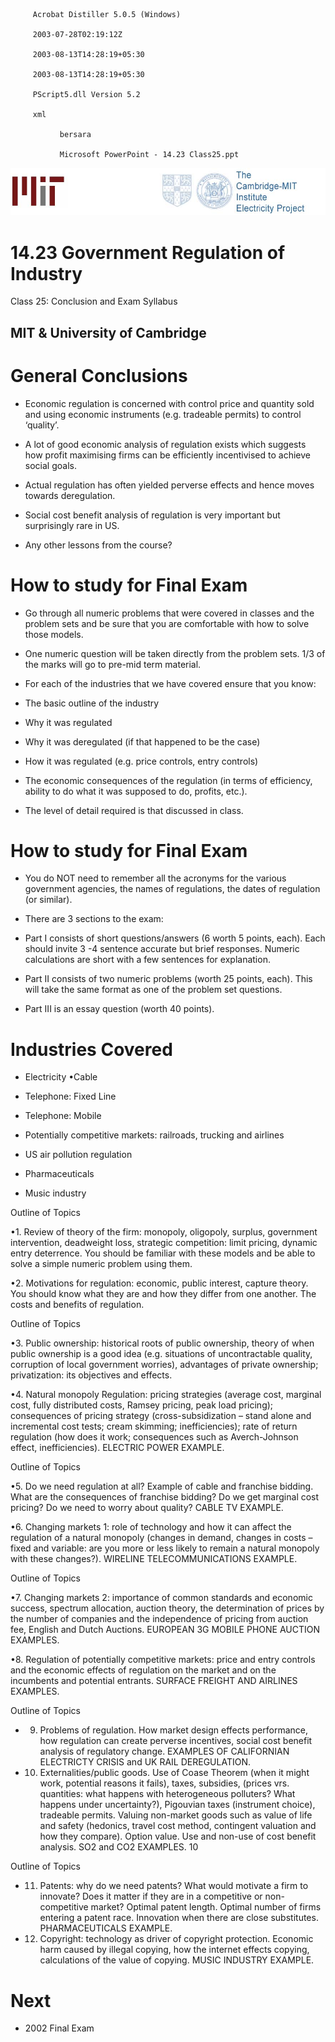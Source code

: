 
         Acrobat Distiller 5.0.5 (Windows)

         2003-07-28T02:19:12Z

         2003-08-13T14:28:19+05:30

         2003-08-13T14:28:19+05:30

         PScript5.dll Version 5.2

         xml

               bersara

               Microsoft PowerPoint - 14.23 Class25.ppt

![](images/lecture_23_conclusion_and_exam_syllabus_img_0.jpg)

# 14.23 Government Regulation of Industry

Class 25: Conclusion and Exam Syllabus

## MIT &amp; University of Cambridge

# General Conclusions

- 	Economic regulation is concerned with control price and quantity sold and using economic instruments (e.g. tradeable permits) to control ‘quality’. 

- 	A lot of good economic analysis of regulation exists which suggests how profit maximising firms can be efficiently incentivised to achieve social goals. 

- 	Actual regulation has often yielded perverse effects and hence moves towards deregulation. 

- 	Social cost benefit analysis of regulation is very important but surprisingly rare in US. 

-  Any other lessons from the course? 

# How to study for Final Exam

- 	Go through all numeric problems that were covered in classes and the problem sets and be sure that you are comfortable with how to solve those models. 

- 	One numeric question will be taken directly from the problem sets. 1/3 of the marks will go to pre-mid term material. 

- 	For each of the industries that we have covered ensure that you know: 

-  The basic outline of the industry 

-  Why it was regulated 

-  Why it was deregulated (if that happened to be the case) 

-  How it was regulated (e.g. price controls, entry controls) 

- 	The economic consequences of the regulation (in terms of efficiency, ability to do what it was supposed to do, profits, etc.). 

-  The level of detail required is that discussed in class. 

# How to study for Final Exam

- 	You do NOT need to remember all the acronyms for the various government agencies, the names of regulations, the dates of regulation (or similar). 

-  There are 3 sections to the exam: 

-  Part I consists of short questions/answers (6 worth 5 points, each). Each should invite 3 -4 sentence accurate but brief responses. Numeric calculations are short with a few sentences for explanation. 

-  Part II consists of two numeric problems (worth 25 points, each). This will take the same format as one of the problem set questions. 

-  Part III is an essay question (worth 40 points). 

# Industries Covered 

-  Electricity •Cable 

-  Telephone: Fixed Line 

-  Telephone: Mobile 

- 	Potentially competitive markets: railroads, trucking and airlines 

-  US air pollution regulation 

-  Pharmaceuticals 

-  Music industry 

Outline of Topics

•1. Review of theory of the firm: monopoly, oligopoly, surplus, government intervention, deadweight loss, strategic competition: limit pricing, dynamic entry deterrence. You should be familiar with these models and be able to solve a simple numeric problem using them. 

•2. Motivations for regulation: economic, public interest, capture theory. You should know what they are and how they differ from one another. The costs and benefits of regulation. 

Outline of Topics

•3. Public ownership: historical roots of public ownership, theory of when public ownership is a good idea (e.g. situations of uncontractable quality, corruption of local government worries), advantages of private ownership; privatization: its objectives and effects. 

•4. Natural monopoly Regulation: pricing strategies (average cost, marginal cost, fully distributed costs, Ramsey pricing, peak load pricing); consequences of pricing strategy (cross-subsidization – stand alone and incremental cost tests; cream skimming; inefficiencies); rate of return regulation (how does it work; consequences such as Averch-Johnson effect, inefficiencies). ELECTRIC POWER EXAMPLE. 

Outline of Topics

•5. Do we need regulation at all? Example of cable and franchise bidding. What are the consequences of franchise bidding? Do we get marginal cost pricing? Do we need to worry about quality? CABLE TV EXAMPLE. 

•6. Changing markets 1: role of technology and how it can affect the regulation of a natural monopoly (changes in demand, changes in costs – fixed and variable: are you more or less likely to remain a natural monopoly with these changes?). WIRELINE TELECOMMUNICATIONS EXAMPLE. 

Outline of Topics

•7. Changing markets 2: importance of common standards and economic success, spectrum allocation, auction theory, the determination of prices by the number of companies and the independence of pricing from auction fee, English and Dutch Auctions. EUROPEAN 3G MOBILE PHONE AUCTION EXAMPLES. 

•8. Regulation of potentially competitive markets: price and entry controls and the economic effects of regulation on the market and on the incumbents and potential entrants. SURFACE FREIGHT AND AIRLINES EXAMPLES. 

Outline of Topics

- 	9. Problems of regulation. How market design effects performance, how regulation can create perverse incentives, social cost benefit analysis of regulatory change. EXAMPLES OF CALIFORNIAN ELECTRICTY CRISIS and UK RAIL DEREGULATION. 

- 	10. Externalities/public goods. Use of Coase Theorem (when it might work, potential reasons it fails), taxes, subsidies, (prices vrs. quantities: what happens with heterogeneous polluters? What happens under uncertainty?), Pigouvian taxes (instrument choice), tradeable permits. Valuing non-market goods such as value of life and safety (hedonics, travel cost method, contingent valuation and how they compare). Option value. Use and non-use of cost benefit analysis. SO2 and CO2 EXAMPLES. 10 

Outline of Topics

- 	11. Patents: why do we need patents? What would motivate a firm to innovate? Does it matter if they are in a competitive or non-competitive market? Optimal patent length. Optimal number of firms entering a patent race. Innovation when there are close substitutes. PHARMACEUTICALS EXAMPLE. 

- 	12. Copyright: technology as driver of copyright protection. Economic harm caused by illegal copying, how the internet effects copying, calculations of the value of copying. MUSIC INDUSTRY EXAMPLE. 

# Next 

-  2002 Final Exam 
